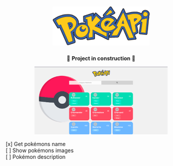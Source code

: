 <h1 align="center">
  <img src="./public/pokeapi.png">
</h1>

<p align="center">
 🚧 <strong>Project in construction</strong> 🚧
</p>

<p align="center">
  <img src="./public/ex.png" width="70%">
</p>

<p>

[x] Get pokémons name  
[ ] Show pokémons images  
[ ] Pokémon description

</p>

